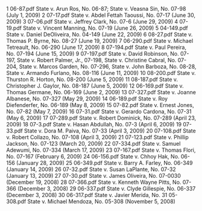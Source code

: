 1	06-87.pdf	State v. Arun Ros, No. 06-87; State v. Veasna Sin, No. 07-98 (July 1, 2009)
2	07-17.pdf	State v. Abdel Fettah Taoussi, No. 07-17 (June 30, 2009)
3	07-06.pdf	State v. Jeffrey Clark, No. 07-6 (June 29, 2009)
4	07-19.pdf	State v. Vincent Manning, No. 07-19 (June 26, 2009)
5	04-149.pdf	State v. Daniel DeOliveira, No. 04-149 (June 22, 2009)
6	08-27.pdf	State v. Thomas P. Byrne, No. 08-27 (June 19, 2009)
7	06-290.pdf	State v. Michael Tetreault, No. 06-290 (June 17, 2009)
8	07-194.pdf	State v. Paul Pereira, No. 07-194 (June 15, 2009)
9	07-197.pdf	State v. David Robinson, No. 07-197, State v. Robert Palmer, Jr., 07-198, State v. Christine Cabral, No. 07-204, State v. Marcos Garden, No. 07-296, State v. John Barboza, No. 08-28, State v. Armando Furlano, No. 08-116 (June 11, 2009)
10	08-200.pdf	State v. Thurston R. Horton, No. 08-200 (June 5, 2009)
11	08-187.pdf	State v. Christopher J. Gaylor, No. 08-187 (June 5, 2009)
12	06-169.pdf	State v. Thomas Germane, No. 06-169 (June 2, 2009)
13	07-327.pdf	State v. Joanne Albanese, No. 07-327 (May 29, 2009)
14	06-189.pdf	State v. Roy Diefenderfer, No. 06-189 (May 8, 2009)
15	07-82.pdf	State v. Ernest Jones, No. 07-82 (May 7, 2009)
16	07-31.pdf	State v. Gerardo Cardona, No. 07-31 (May 6, 2009)
17	07-289.pdf	State v. Robert Dominick, No. 07-289 (April 23, 2009)
18	07-3.pdf	State v. Hasan Abdullah, No. 07-3 (April 6, 2009)
19	07-33.pdf	State v. Dora M. Paiva, No. 07-33 (April 3, 2009)
20	07-108.pdf	State v. Robert Collazo, No. 07-108 (April 3, 2009)
21	07-123.pdf	State v. Phillip Jackson, No. 07-123 (March 20, 2009)
22	07-334.pdf	State v. Samuel Adewumi, No. 07-334 (March 17, 2009)
23	07-167.pdf	State v. Thomas Flori, No. 07-167 (February 6, 2009)
24	06-156.pdf	State v. Chhoy Hak, No. 06-156 (January 28, 2009)
25	06-349.pdf	State v. Barry A. Farley, No. 06-349 (January 14, 2009)
26	07-32.pdf	State v. Susan LaPlante, No. 07-32 (January 13, 2009) 
27	07-30.pdf	State v. James Oliveira, No. 07-0030 (December 19, 2008)
28	07-366.pdf	State v. Kenneth Wayne Pitts, No. 07-366 (December 3, 2008)
29	06-337.pdf	State v. Clyde Gillespie, No. 06-337 (December 3, 2008)
30	06-317.pdf	State v. Javier Merida, No.
31	05-308.pdf	State v. Michael Mendoza, No. 05-308 (November 5, 2008)
